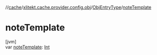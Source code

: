 //[cache](../../../index.md)/[xlitekt.cache.provider.config.obj](../index.md)/[ObjEntryType](index.md)/[noteTemplate](note-template.md)

# noteTemplate

[jvm]\
var [noteTemplate](note-template.md): [Int](https://kotlinlang.org/api/latest/jvm/stdlib/kotlin/-int/index.html)
